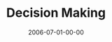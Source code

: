 ---
layout: message
category: message
series: "Hard Work"
title: "Decision Making"
date: 2006-07-01-00-00
message_id: 62
sc-permalink-url: "http://soundcloud.com/crdschurch/decision-making"
audio: "http://s3.amazonaws.com/crossroads-media/messages/audio/Hard_Work_03_Decision_Making_07-02-06_Wells.mp3"
audio-duration: "45:20"
tag: 
 - change
 - decision
 - job
 - decisions
 - fasting
 - life-change
 - goal
 - career
 - wells
 - goals
explicit: false
---